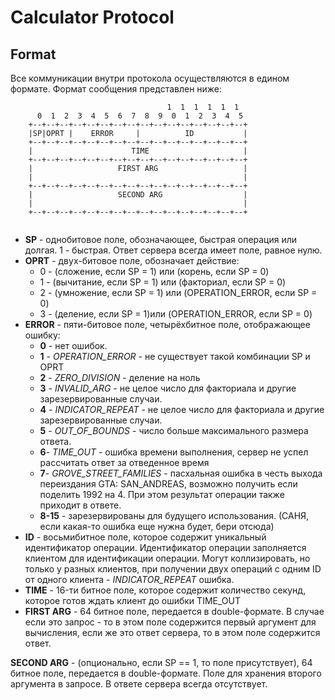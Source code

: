 # Calculator Protocol

## Format

Все коммуникации внутри протокола осуществляются в едином формате. Формат сообщения представлен ниже:

```
                                   1  1  1  1  1  1
      0  1  2  3  4  5  6  7  8  9  0  1  2  3  4  5
    +--+--+--+--+--+--+--+--+--+--+--+--+--+--+--+--+
    |SP|OPRT |    ERROR     |          ID           |
    +--+--+--+--+--+--+--+--+--+--+--+--+--+--+--+--+
    |                      TIME                     |
    +--+--+--+--+--+--+--+--+--+--+--+--+--+--+--+--+
    |                   FIRST ARG                   |
    |                                               |
    +--+--+--+--+--+--+--+--+--+--+--+--+--+--+--+--+
    |                   SECOND ARG                  |
    |                                               |
    +--+--+--+--+--+--+--+--+--+--+--+--+--+--+--+--+
    
```

- **SP** - однобитовое поле, обозначающее, быстрая операция или долгая. 1 - быстрая. Ответ сервера всегда имеет поле, равное нулю.
- **OPRT** - двух-битовое поле, обозначает действие:
  - 0 - (сложение, если SP = 1) или (корень, если SP = 0)
  - 1 - (вычитание, если SP = 1) или (факториал, если SP = 0)
  - 2 - (умножение, если SP = 1) или (OPERATION_ERROR, если SP = 0)
  - 3 - (деление, если SP = 1)или (OPERATION_ERROR, если SP = 0)
- **ERROR** - пяти-битовое поле, четырёхбитное поле, отображающее ошибку:
  - **0** - нет ошибок.
  - **1** - *OPERATION_ERROR* - не существует такой комбинации SP и OPRT
  - **2** - *ZERO_DIVISION* - деление на ноль
  - **3** - *INVALID_ARG* - не целое число для факториала и другие зарезервированные случаи.
  - **4** - *INDICATOR_REPEAT* - не целое число для факториала и другие зарезервированные случаи.
  - **5** - *OUT_OF_BOUNDS* - число больше максимального размера ответа. 
  - **6**- *TIME_OUT* - ошибка времени выполнения, сервер не успел рассчитать ответ за отведенное время 
  - **7**- *GROVE_STREET_FAMILIES* - пасхальная ошибка в честь выхода переиздания GTA: SAN_ANDREAS, возможно получить если поделить 1992 на 4.  При этом результат операции также приходит в ответе.
  - **8-15** - зарезервированы для будущего использования. (САНЯ, если какая-то ошибка еще нужна будет, бери отсюда)
- **ID** - восьмибитное поле, которое содержит уникальный идентификатор операции. Идентификатор операции заполняется клиентом для идентификации операции. Могут коллизировать, но только у разных клиентов, при получении двух операций с одним ID от одного клиента -  *INDICATOR_REPEAT* ошибка.
- **TIME** - 16-ти битное поле, которое содержит количество секунд, которое готов ждать клиент до ошибки  TIME_OUT
- **FIRST ARG** - 64 битное поле, передается в double-формате. В случае если это запрос - то в этом поле содержится первый аргумент для вычисления, если же это ответ сервера, то в этом поле содержится ответ. 

**SECOND ARG** - (опционально, если SP == 1, то поле присутствует), 64 битное поле, передается в double-формате. Поле для хранения второго аргумента в запросе. В ответе сервера всегда отсутствует. 